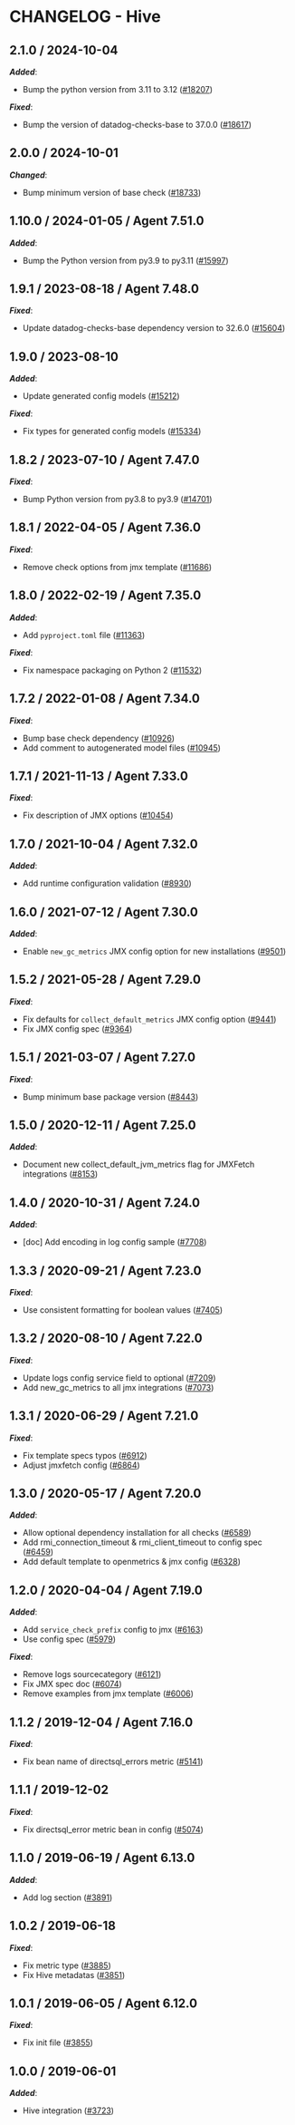 # CHANGELOG - Hive

<!-- towncrier release notes start -->

## 2.1.0 / 2024-10-04

***Added***:

* Bump the python version from 3.11 to 3.12 ([#18207](https://github.com/DataDog/integrations-core/pull/18207))

***Fixed***:

* Bump the version of datadog-checks-base to 37.0.0 ([#18617](https://github.com/DataDog/integrations-core/pull/18617))

## 2.0.0 / 2024-10-01

***Changed***:

* Bump minimum version of base check ([#18733](https://github.com/DataDog/integrations-core/pull/18733))

## 1.10.0 / 2024-01-05 / Agent 7.51.0

***Added***:

* Bump the Python version from py3.9 to py3.11 ([#15997](https://github.com/DataDog/integrations-core/pull/15997))

## 1.9.1 / 2023-08-18 / Agent 7.48.0

***Fixed***:

* Update datadog-checks-base dependency version to 32.6.0 ([#15604](https://github.com/DataDog/integrations-core/pull/15604))

## 1.9.0 / 2023-08-10

***Added***:

* Update generated config models ([#15212](https://github.com/DataDog/integrations-core/pull/15212))

***Fixed***:

* Fix types for generated config models ([#15334](https://github.com/DataDog/integrations-core/pull/15334))

## 1.8.2 / 2023-07-10 / Agent 7.47.0

***Fixed***:

* Bump Python version from py3.8 to py3.9 ([#14701](https://github.com/DataDog/integrations-core/pull/14701))

## 1.8.1 / 2022-04-05 / Agent 7.36.0

***Fixed***:

* Remove check options from jmx template ([#11686](https://github.com/DataDog/integrations-core/pull/11686))

## 1.8.0 / 2022-02-19 / Agent 7.35.0

***Added***:

* Add `pyproject.toml` file ([#11363](https://github.com/DataDog/integrations-core/pull/11363))

***Fixed***:

* Fix namespace packaging on Python 2 ([#11532](https://github.com/DataDog/integrations-core/pull/11532))

## 1.7.2 / 2022-01-08 / Agent 7.34.0

***Fixed***:

* Bump base check dependency ([#10926](https://github.com/DataDog/integrations-core/pull/10926))
* Add comment to autogenerated model files ([#10945](https://github.com/DataDog/integrations-core/pull/10945))

## 1.7.1 / 2021-11-13 / Agent 7.33.0

***Fixed***:

* Fix description of JMX options ([#10454](https://github.com/DataDog/integrations-core/pull/10454))

## 1.7.0 / 2021-10-04 / Agent 7.32.0

***Added***:

* Add runtime configuration validation ([#8930](https://github.com/DataDog/integrations-core/pull/8930))

## 1.6.0 / 2021-07-12 / Agent 7.30.0

***Added***:

* Enable `new_gc_metrics` JMX config option for new installations ([#9501](https://github.com/DataDog/integrations-core/pull/9501))

## 1.5.2 / 2021-05-28 / Agent 7.29.0

***Fixed***:

* Fix defaults for `collect_default_metrics` JMX config option ([#9441](https://github.com/DataDog/integrations-core/pull/9441))
* Fix JMX config spec ([#9364](https://github.com/DataDog/integrations-core/pull/9364))

## 1.5.1 / 2021-03-07 / Agent 7.27.0

***Fixed***:

* Bump minimum base package version ([#8443](https://github.com/DataDog/integrations-core/pull/8443))

## 1.5.0 / 2020-12-11 / Agent 7.25.0

***Added***:

* Document new collect_default_jvm_metrics flag for JMXFetch integrations ([#8153](https://github.com/DataDog/integrations-core/pull/8153))

## 1.4.0 / 2020-10-31 / Agent 7.24.0

***Added***:

* [doc] Add encoding in log config sample ([#7708](https://github.com/DataDog/integrations-core/pull/7708))

## 1.3.3 / 2020-09-21 / Agent 7.23.0

***Fixed***:

* Use consistent formatting for boolean values ([#7405](https://github.com/DataDog/integrations-core/pull/7405))

## 1.3.2 / 2020-08-10 / Agent 7.22.0

***Fixed***:

* Update logs config service field to optional ([#7209](https://github.com/DataDog/integrations-core/pull/7209))
* Add new_gc_metrics to all jmx integrations ([#7073](https://github.com/DataDog/integrations-core/pull/7073))

## 1.3.1 / 2020-06-29 / Agent 7.21.0

***Fixed***:

* Fix template specs typos ([#6912](https://github.com/DataDog/integrations-core/pull/6912))
* Adjust jmxfetch config ([#6864](https://github.com/DataDog/integrations-core/pull/6864))

## 1.3.0 / 2020-05-17 / Agent 7.20.0

***Added***:

* Allow optional dependency installation for all checks ([#6589](https://github.com/DataDog/integrations-core/pull/6589))
* Add rmi_connection_timeout & rmi_client_timeout to config spec ([#6459](https://github.com/DataDog/integrations-core/pull/6459))
* Add default template to openmetrics & jmx config ([#6328](https://github.com/DataDog/integrations-core/pull/6328))

## 1.2.0 / 2020-04-04 / Agent 7.19.0

***Added***:

* Add `service_check_prefix` config to jmx ([#6163](https://github.com/DataDog/integrations-core/pull/6163))
* Use config spec ([#5979](https://github.com/DataDog/integrations-core/pull/5979))

***Fixed***:

* Remove logs sourcecategory ([#6121](https://github.com/DataDog/integrations-core/pull/6121))
* Fix JMX spec doc ([#6074](https://github.com/DataDog/integrations-core/pull/6074))
* Remove examples from jmx template ([#6006](https://github.com/DataDog/integrations-core/pull/6006))

## 1.1.2 / 2019-12-04 / Agent 7.16.0

***Fixed***:

* Fix bean name of directsql_errors metric ([#5141](https://github.com/DataDog/integrations-core/pull/5141))

## 1.1.1 / 2019-12-02

***Fixed***:

* Fix directsql_error metric bean in config ([#5074](https://github.com/DataDog/integrations-core/pull/5074))

## 1.1.0 / 2019-06-19 / Agent 6.13.0

***Added***:

* Add log section ([#3891](https://github.com/DataDog/integrations-core/pull/3891))

## 1.0.2 / 2019-06-18

***Fixed***:

* Fix metric type ([#3885](https://github.com/DataDog/integrations-core/pull/3885))
* Fix Hive metadatas ([#3851](https://github.com/DataDog/integrations-core/pull/3851))

## 1.0.1 / 2019-06-05 / Agent 6.12.0

***Fixed***:

* Fix init file ([#3855](https://github.com/DataDog/integrations-core/pull/3855))

## 1.0.0 / 2019-06-01

***Added***:

* Hive integration ([#3723](https://github.com/DataDog/integrations-core/pull/3723))
